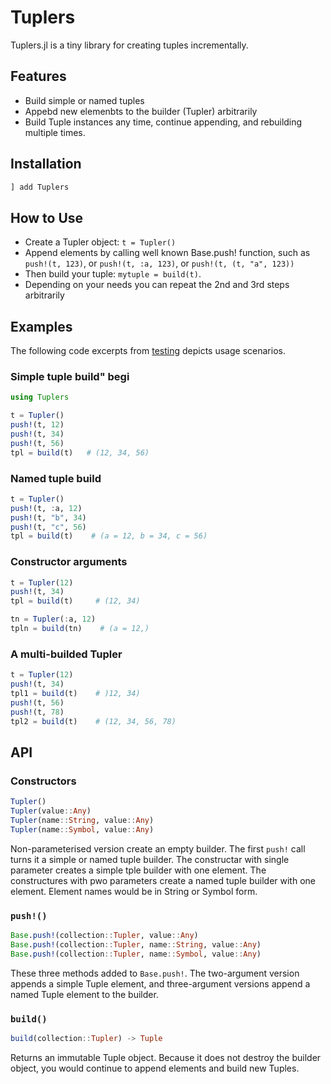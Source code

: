 # Tuplers 

Tuplers.jl is a tiny library for creating tuples incrementally.

## Features

* Build simple or named tuples
* Appebd new elemenbts to the builder (Tupler) arbitrarily
* Build Tuple instances any time, continue appending, and rebuilding multiple times.

## Installation

```julia
] add Tuplers
```

## How to Use

* Create a Tupler object: `t = Tupler()`
* Append elements by calling well known Base.push! function, such as `push!(t, 123)`, or `push!(t, :a, 123)`, or `push!(t, (t, "a", 123))`
* Then build your tuple: `mytuple = build(t)`.
* Depending on your needs you can repeat the 2nd and 3rd steps arbitrarily

## Examples

The following code excerpts from [testing](test/runtests.jl) depicts usage scenarios.

### Simple tuple build" begi

```julia
using Tuplers

t = Tupler()
push!(t, 12)
push!(t, 34)
push!(t, 56)
tpl = build(t)   # (12, 34, 56)
````


### Named tuple build

```julia
t = Tupler()
push!(t, :a, 12)
push!(t, "b", 34)
push!(t, "c", 56)
tpl = build(t)    # (a = 12, b = 34, c = 56)
```

### Constructor arguments

```julia
t = Tupler(12)
push!(t, 34)
tpl = build(t)     # (12, 34)

tn = Tupler(:a, 12)
tpln = build(tn)    # (a = 12,)
```

### A multi-builded Tupler

```julia
t = Tupler(12)
push!(t, 34)
tpl1 = build(t)    # )12, 34)
push!(t, 56)
push!(t, 78)
tpl2 = build(t)    # (12, 34, 56, 78)
```

## API

### Constructors

```julia
Tupler()
Tupler(value::Any)
Tupler(name::String, value::Any)
Tupler(name::Symbol, value::Any)
```

Non-parameterised version create an empty builder.  The first `push!` call turns it a simple or named tuple builder.  The constructar with single parameter creates a simple tple builder with one element.  The constructures with pwo parameters create a named tuple builder with one element.  Element names would be in String or Symbol form.

### `push!()`

```julia
Base.push!(collection::Tupler, value::Any)
Base.push!(collection::Tupler, name::String, value::Any)
Base.push!(collection::Tupler, name::Symbol, value::Any)
```

These three methods added to `Base.push!`. The two-argument version appends a simple Tuple element, and three-argument versions append a named Tuple element to the builder.

### `build()`

```julia
build(collection::Tupler) -> Tuple
```

Returns an immutable Tuple object.  Because it does not destroy the builder object, you would continue to append elements and build new Tuples.

